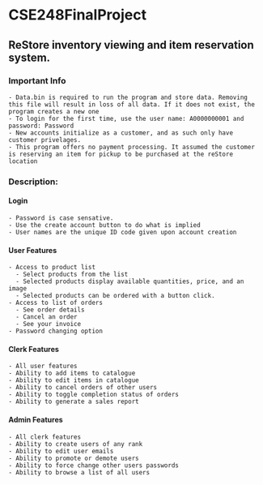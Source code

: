 # CSE248FinalProject

## ReStore inventory viewing and item reservation system.

### Important Info

	- Data.bin is required to run the program and store data. Removing this file will result in loss of all data. If it does not exist, the program creates a new one
	- To login for the first time, use the user name: A0000000001 and password: Password
	- New accounts initialize as a customer, and as such only have customer privelages.
	- This program offers no payment processing. It assumed the customer is reserving an item for pickup to be purchased at the reStore location
	
### Description:

#### Login

	- Password is case sensative.
	- Use the create account button to do what is implied
	- User names are the unique ID code given upon account creation

#### User Features

	- Access to product list
	  - Select products from the list
	  - Selected products display available quantities, price, and an image
	  - Selected products can be ordered with a button click.
	- Access to list of orders
	  - See order details
	  - Cancel an order
	  - See your invoice
	- Password changing option

#### Clerk Features

	- All user features
	- Ability to add items to catalogue
	- Ability to edit items in catalogue
	- Ability to cancel orders of other users
	- Ability to toggle completion status of orders
	- Ability to generate a sales report

#### Admin Features
	- All clerk features
	- Ability to create users of any rank
	- Ability to edit user emails
	- Ability to promote or demote users
	- Ability to force change other users passwords
	- Ability to browse a list of all users
